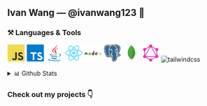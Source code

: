 ## Ivan Wang — @ivanwang123 👋

### ⚒ Languages & Tools

<p align="left">
<img src="https://raw.githubusercontent.com/devicons/devicon/master/icons/javascript/javascript-original.svg" alt="javascript" width="40" height="40"/>
<img src="https://raw.githubusercontent.com/devicons/devicon/master/icons/typescript/typescript-original.svg" alt="typescript" width="40" height="40"/>
<img src="https://raw.githubusercontent.com/devicons/devicon/master/icons/java/java-original.svg" alt="java" width="40" height="40"/> 
<img src="https://raw.githubusercontent.com/devicons/devicon/master/icons/react/react-original.svg" alt="react" width="40" height="40"/>
<img src="https://raw.githubusercontent.com/devicons/devicon/master/icons/nodejs/nodejs-original-wordmark.svg" alt="nodejs" width="40" height="40"/>
<img src="https://raw.githubusercontent.com/devicons/devicon/master/icons/postgresql/postgresql-original.svg" alt="postgresql" width="40" height="40"/>
<img src="https://raw.githubusercontent.com/devicons/devicon/master/icons/mongodb/mongodb-original.svg" alt="mongodb" width="40" height="40"/>
<img src="https://raw.githubusercontent.com/devicons/devicon/master/icons/graphql/graphql-plain.svg" alt="graphql" width="40" height="40"/>
<img src="https://tailwindcss.com/_next/static/media/tailwindcss-mark.cb8046c163f77190406dfbf4dec89848.svg" alt="tailwindcss" width="40" height="40"/>
</p>

<details>
<summary>📊 Github Stats</summary>

<p align="center"> <img src="https://github-readme-stats.vercel.app/api?username=ivanwang123&show_icons=true&theme=gotham" alt="stats" />
<p align="center"> <img src="https://github-readme-stats.vercel.app/api?username=ivanwang123&show_icons=true&theme=gotham" alt="stats" />
<p align="center"> <img src="https://github-readme-stats.vercel.app/api/top-langs/?username=CharalambosIoannou&theme=tokyonight" alt="stats" />
  
  
![Top Langs](https://gh-readme-stats-thepinsteam.vercel.app/api/top-langs/?username=ivanwang123&layout=compact)


</details>

### Check out my projects 👇
